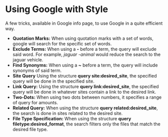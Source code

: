 # Using Google with Style
A few tricks, available in Google info page, to use Google in a quite efficient way.
* **Quotation Marks:** When using quotation marks with a set of words, google
will search for the specific set of words.
* **Exclude Terms:** When using a **-** before a term, the query will exclude said word.
For example, *jaguar -animal* would reduce the search to the jaguar vehicle.
* **Find Synonyms:**  When using a **~** before a term, the query will include
synonyms of said term.
* **Site Query** Using the structure **query site:desired_site**, the specified query will be done in the specified site.
* **Link Query:** Using the structure **query link:desired_site**, the specified query will be done in whatever sites contain a link to the desired link.
* **Two-Dots:** When using two dots between numbers, it specifies a range of query for amounts.
* **Related Query:** When using the structure **query related:desired_site**, the
search is done in sites related to the desired site.
* **File Type Specification:**  When using the structure **query filetype:desired_format**,
the search filters only the files that match the desired file type.
